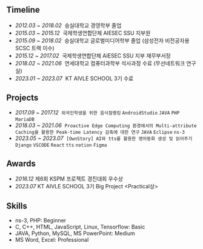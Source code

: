 ## Timeline

- _2012.03 ~ 2018.02_&nbsp; 숭실대학교 경영학부 졸업
- _2015.03 ~ 2015.12_&nbsp; 국제학생연합단체 AIESEC SSU 지부원
- _2015.09 ~ 2018.02_&nbsp; 숭실대학교 글로벌미디어학부 졸업 (삼성전자 비전공자용 SCSC 트랙 이수)
- _2015.12 ~ 2017.02_&nbsp; 국제학생연합단체 AIESEC SSU 지부 재무부서장
- _2018.02 ~ 2021.06_&nbsp; 연세대학교 컴퓨터과학부 석사과정 수료 (무선네트워크 연구실)
- _2023.01 ~ 2023.07_&nbsp; KT AIVLE SCHOOL 3기 수료

## Projects

- _2017.09 ~ 2017.12_&nbsp; `외국인학생을 위한 음식점랭킹`
  `AndroidStudio` `JAVA` `PHP` `MariaDB`
- _2018.03 ~ 2021.06_&nbsp; `Proactive Edge Computing 환경에서의 Multi-attribute Caching을 활용한 Peak-time Latency 감축에 대한 연구`
  `JAVA` `Eclipse` `ns-3`
- _2023.05 ~ 2023.07_&nbsp; `[OwnStory] AI와 tts를 활용한 영어동화 생성 및 읽어주기`
  `Django` `VSCODE` `React` `tts` `notion` `Figma`

## Awards

- _2016.12_ 제6회 KSPM 프로젝트 경진대회 우수상
- _2023.07_ KT AIVLE SCHOOL 3기 Big Project <Practical상>

## Skills

- ns-3, PHP: Beginner
- C, C++, HTML, JavaScript, Linux, Tensorflow: Basic
- JAVA, Python, MySQL, MS PowerPoint: Medium
- MS Word, Excel: Professional
